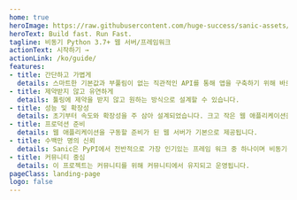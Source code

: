```yaml
---
home: true
heroImage: https://raw.githubusercontent.com/huge-success/sanic-assets/master/png/sanic-framework-logo-400x97.png
heroText: Build fast. Run Fast.
tagline: 비동기 Python 3.7+ 웹 서버/프레임워크
actionText: 시작하기 →
actionLink: /ko/guide/
features:
- title: 간단하고 가볍게
  details: 스마트한 기본값과 부풀림이 없는 직관적인 API를 통해 앱을 구축하기 위해 바로 작업을 시작할 수 있습니다.
- title: 제약받지 않고 유연하게
  details: 툴링에 제약을 받지 않고 원하는 방식으로 설계할 수 있습니다.
- title: 성능 및 확장성
  details: 초기부터 속도와 확장성을 주 삼아 설계되었습니다. 크고 작은 웹 애플리케이션을 지원할 준비가 되어있습니다.
- title: 프로덕션 준비
  details: 웹 애플리케이션을 구동할 준비가 된 웹 서버가 기본으로 제공됩니다.
- title: 수백만 명의 신뢰
  details: Sanic은 PyPI에서 전반적으로 가장 인기있는 프레임 워크 중 하나이며 비동기를 지원하는 최고의 프레임워크입니다.
- title: 커뮤니티 중심
  details: 이 프로젝트는 커뮤니티를 위해 커뮤니티에서 유지되고 운영됩니다.
pageClass: landing-page
logo: false
---
```


